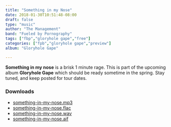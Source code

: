 ```yaml
---
title: "Something in my Nose"
date: 2018-01-30T10:51:48-08:00
draft: false
type: "music"
author: "The Management"
band: "Fueled by Pornography"
tags: ["fbp","gloryhole gape","free"]
categories: ["fpb","gloryhole gape","preview"]
album: "Gloryhole Gape"

---
```

**Something in my nose** is a brisk 1 minute rage. This is part of the upcoming album **Gloryhole Gape** which
should be ready sometime in the spring. Stay tuned, and keep posted for tour dates.
### Downloads

* [something-in-my-nose.mp3](https://poor-choice.com/downloads/fueled-by-pornography/something-in-my-nose.mp3)
* [something-in-my-nose.flac](https://poor-choice.com/downloads/fueled-by-pornography/something-in-my-nose.flac)
* [something-in-my-nose.wav](https://poor-choice.com/downloads/fueled-by-pornography/something-in-my-nose.wav)
* [something-in-my-nose.aif](https://poor-choice.com/downloads/fueled-by-pornography/something-in-my-nose.aif)